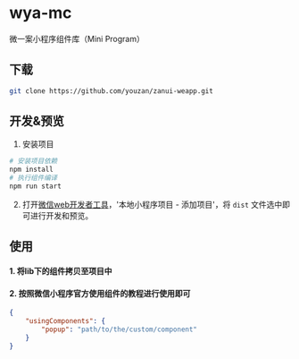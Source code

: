 # wya-mc
微一案小程序组件库（Mini Program）
## 下载
``` bash
git clone https://github.com/youzan/zanui-weapp.git
```

## 开发&预览
1. 安装项目
``` bash
# 安装项目依赖
npm install
# 执行组件编译
npm run start
```
2. 打开[微信web开发者工具](https://mp.weixin.qq.com/debug/wxadoc/dev/devtools/download.html)，'本地小程序项目 - 添加项目'，将 `dist` 文件选中即可进行开发和预览。
## 使用
#### 1. 将lib下的组件拷贝至项目中
#### 2. 按照微信小程序官方使用组件的教程进行使用即可
```json
{
    "usingComponents": {
        "popup": "path/to/the/custom/component"
    }
}
```
